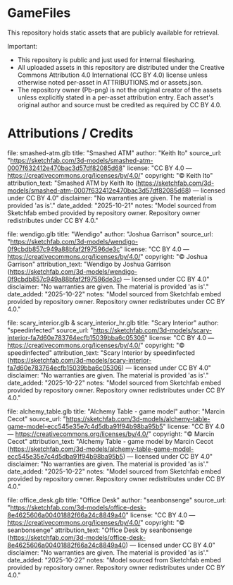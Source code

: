# GameFiles

This repository holds static assets that are publicly available for retrieval.

Important:
- This repository is public and just used for internal filesharing.
- All uploaded assets in this repository are distributed under the Creative Commons Attribution 4.0 International (CC BY 4.0) license unless otherwise noted per-asset in ATTRIBUTIONS.md or assets.json.
- The repository owner (Pb-png) is not the original creator of the assets unless explicitly stated in a per-asset attribution entry. Each asset's original author and source must be credited as required by CC BY 4.0.

# Attributions / Credits

file: smashed-atm.glb
title: "Smashed ATM"
author: "Keith Ito"
source_url: "https://sketchfab.com/3d-models/smashed-atm-0007f632412e470bac3d57df82085d68"
license: "CC BY 4.0 — https://creativecommons.org/licenses/by/4.0/"
copyright: "© Keith Ito"
attribution_text: "Smashed ATM by Keith Ito (https://sketchfab.com/3d-models/smashed-atm-0007f632412e470bac3d57df82085d68) — licensed under CC BY 4.0"
disclaimer: "No warranties are given. The material is provided 'as is'."
date_added: "2025-10-21"
notes: "Model sourced from Sketchfab embed provided by repository owner. Repository owner redistributes under CC BY 4.0."

file: wendigo.glb
title: "Wendigo"
author: "Joshua Garrison"
source_url: "https://sketchfab.com/3d-models/wendigo-0f9cbdb857c949a88bfaf2f97596de3c"
license: "CC BY 4.0 — https://creativecommons.org/licenses/by/4.0/"
copyright: "© Joshua Garrison"
attribution_text: "Wendigo by Joshua Garrison (https://sketchfab.com/3d-models/wendigo-0f9cbdb857c949a88bfaf2f97596de3c) — licensed under CC BY 4.0"
disclaimer: "No warranties are given. The material is provided 'as is'."
date_added: "2025-10-22"
notes: "Model sourced from Sketchfab embed provided by repository owner. Repository owner redistributes under CC BY 4.0."

file: scary_interior.glb & scary_interior_hr.glb
title: "Scary Interior"
author: "speedinfected"
source_url: "https://sketchfab.com/3d-models/scary-interior-fa7d60e783764ecfb15039bba6c05306"
license: "CC BY 4.0 — https://creativecommons.org/licenses/by/4.0/"
copyright: "© speedinfected"
attribution_text: "Scary Interior by speedinfected (https://sketchfab.com/3d-models/scary-interior-fa7d60e783764ecfb15039bba6c05306) — licensed under CC BY 4.0"
disclaimer: "No warranties are given. The material is provided 'as is'."
date_added: "2025-10-22"
notes: "Model sourced from Sketchfab embed provided by repository owner. Repository owner redistributes under CC BY 4.0."

file: alchemy_table.glb
title: "Alchemy Table - game model"
author: "Marcin Cecot"
source_url: "https://sketchfab.com/3d-models/alchemy-table-game-model-ecc545e35e7c4d5dba91f94b98ba95b5"
license: "CC BY 4.0 — https://creativecommons.org/licenses/by/4.0/"
copyright: "© Marcin Cecot"
attribution_text: "Alchemy Table - game model by Marcin Cecot (https://sketchfab.com/3d-models/alchemy-table-game-model-ecc545e35e7c4d5dba91f94b98ba95b5) — licensed under CC BY 4.0"
disclaimer: "No warranties are given. The material is provided 'as is'."
date_added: "2025-10-22"
notes: "Model sourced from Sketchfab embed provided by repository owner. Repository owner redistributes under CC BY 4.0."

file: office_desk.glb
title: "Office Desk"
author: "seanbonsenge"
source_url: "https://sketchfab.com/3d-models/office-desk-8e4625606a00401882f66a24c8849a40"
license: "CC BY 4.0 — https://creativecommons.org/licenses/by/4.0/"
copyright: "© seanbonsenge"
attribution_text: "Office Desk by seanbonsenge (https://sketchfab.com/3d-models/office-desk-8e4625606a00401882f66a24c8849a40) — licensed under CC BY 4.0"
disclaimer: "No warranties are given. The material is provided 'as is'."
date_added: "2025-10-22"
notes: "Model sourced from Sketchfab embed provided by repository owner. Repository owner redistributes under CC BY 4.0."


